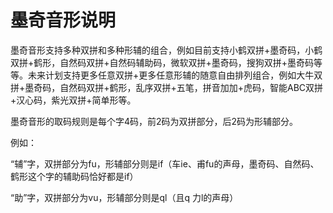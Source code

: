 # 墨奇音形说明

墨奇音形支持多种双拼和多种形辅的组合，例如目前支持小鹤双拼+墨奇码，小鹤双拼+鹤形，自然码双拼+自然码辅助码，微软双拼+墨奇码，搜狗双拼+墨奇码等等。未来计划支持更多任意双拼+更多任意形辅的随意自由排列组合，例如大牛双拼+墨奇码，自然码双拼+鹤形，乱序双拼+五笔，拼音加加+虎码，智能ABC双拼+汉心码，紫光双拼+简单形等。

墨奇音形的取码规则是每个字4码，前2码为双拼部分，后2码为形辅部分。

例如：

“辅”字，双拼部分为fu，形辅部分则是if（车ie、甫fu的声母，墨奇码、自然码、鹤形这个字的辅助码恰好都是if）

“助”字，双拼部分为vu，形辅部分则是ql（且q 力l的声母）

